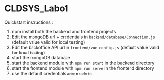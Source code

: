# CLDSYS_Labo1

Quickstart instructions : 
1. npm install both the backend and frontend projects
2. Edit the mongoDB url + credentials in `backend/database/Connection.js` (default value valid for local testing)
3. Edit the backoffice API url in `frontend/vue.config.js` (default value valid for local testing)
4. start the mongoDB database
5. start the backend module with `npm run start` in the backend directory
6. start the frontend module with `npm run serve` in the frontend directory
7. use the default credentials `admin:admin`
